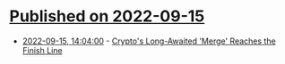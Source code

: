 # [Published on 2022-09-15](index.md)

* [2022-09-15, 14:04:00](https://tech.slashdot.org/story/22/09/15/113247/cryptos-long-awaited-merge-reaches-the-finish-line?utm_source=rss1.0mainlinkanon&utm_medium=feed) - [Crypto's Long-Awaited 'Merge' Reaches the Finish Line](https://tech.slashdot.org/story/22/09/15/113247/cryptos-long-awaited-merge-reaches-the-finish-line?utm_source=rss1.0mainlinkanon&utm_medium=feed)
